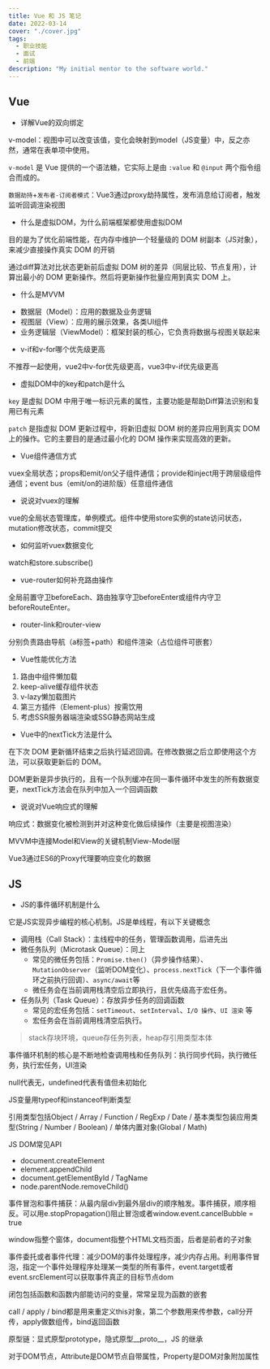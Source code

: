 ```yaml
---
title: Vue 和 JS 笔记
date: 2022-03-14
cover: "./cover.jpg"
tags: 
  - 职业技能
  - 面试
  - 前端
description: "My initial mentor to the software world."
---
```


## Vue

* 详解Vue的双向绑定

v-model：视图中可以改变该值，变化会映射到model（JS变量）中，反之亦然，通常在表单项中使用。

`v-model` 是 Vue 提供的一个语法糖，它实际上是由 `:value` 和 `@input` 两个指令组合而成的。

`数据劫持`+`发布者-订阅者模式`：Vue3通过proxy劫持属性，发布消息给订阅者，触发监听回调渲染视图



* 什么是虚拟DOM，为什么前端框架都使用虚拟DOM

目的是为了优化前端性能，在内存中维护一个轻量级的 DOM 树副本（JS对象），来减少直接操作真实 DOM 的开销

通过diff算法对比状态更新前后虚拟 DOM 树的差异（同层比较、节点复用），计算出最小的 DOM 更新操作。然后将更新操作批量应用到真实 DOM 上。



* 什么是MVVM

- 数据层（Model）：应用的数据及业务逻辑
- 视图层（View）：应用的展示效果，各类UI组件
- 业务逻辑层（ViewModel）：框架封装的核心，它负责将数据与视图关联起来



* v-if和v-for哪个优先级更高

不推荐一起使用，vue2中v-for优先级更高，vue3中v-if优先级更高



* 虚拟DOM中的key和patch是什么

`key` 是虚拟 DOM 中用于唯一标识元素的属性，主要功能是帮助Diff算法识别和复用已有元素

`patch` 是指虚拟 DOM 更新过程中，将新旧虚拟 DOM 树的差异应用到真实 DOM 上的操作。它的主要目的是通过最小化的 DOM 操作来实现高效的更新。



* Vue组件通信方式

vuex全局状态；props和emit/on父子组件通信；provide和inject用于跨层级组件通信；event bus（emit/on的进阶版）任意组件通信



* 说说对vuex的理解

vue的全局状态管理库，单例模式。组件中使用store实例的state访问状态，mutation修改状态，commit提交



* 如何监听vuex数据变化

watch和store.subscribe()



* vue-router如何补充路由操作

全局前置守卫beforeEach、路由独享守卫beforeEnter或组件内守卫beforeRouteEnter。



* router-link和router-view

分别负责路由导航（a标签+path）和组件渲染（占位组件可嵌套）



* Vue性能优化方法

1. 路由中组件懒加载
2. keep-alive缓存组件状态
3. v-lazy懒加载图片
4. 第三方插件（Element-plus）按需饮用
5. 考虑SSR服务器端渲染或SSG静态网站生成



* Vue中的nextTick方法是什么

在下次 DOM 更新循环结束之后执行延迟回调。在修改数据之后立即使用这个方法，可以获取更新后的 DOM。

DOM更新是异步执行的，且有一个队列缓冲在同一事件循环中发生的所有数据变更，nextTick方法会在队列中加入一个回调函数


* 说说对Vue响应式的理解

响应式：数据变化被检测到并对这种变化做后续操作（主要是视图渲染）

MVVM中连接Model和View的关键机制View-Model层

Vue3通过ES6的Proxy代理要响应变化的数据

## JS


* JS的事件循环机制是什么

它是JS实现异步编程的核心机制。JS是单线程，有以下关键概念

* 调用栈（Call Stack）：主线程中的任务，管理函数调用，后进先出
* 微任务队列（Microtask Queue）：同上
  * 常见的微任务包括：`Promise.then()`（异步操作结果）、`MutationObserver`（监听DOM变化）、`process.nextTick`（下一个事件循环之前执行回调）、`async/await`等
  * 微任务会在当前调用栈清空后立即执行，且优先级高于宏任务。
* 任务队列（Task Queue）：存放异步任务的回调函数
  * 常见的宏任务包括：`setTimeout`、`setInterval`、`I/O 操作`、`UI 渲染` 等
  * 宏任务会在当前调用栈清空后执行。

> stack存块环境，queue存任务列表，heap存引用类型本体

事件循环机制的核心是不断地检查调用栈和任务队列：执行同步代码，执行微任务，执行宏任务，UI渲染

null代表无，undefined代表有值但未初始化

JS变量用typeof和instanceof判断类型
       
引用类型包括Object / Array / Function / RegExp / Date / 基本类型包装应用类型(String / Number / Boolean) / 单体内置对象(Global / Math)

JS DOM常见API

- document.createElement
- element.appendChild
- document.getElementById / TagName
- node.parentNode.removeChild()

事件冒泡和事件捕获：从最内层div到最外层div的顺序触发。事件捕获，顺序相反。可以用e.stopPropagation()阻止冒泡或者window.event.cancelBubble = true

window指整个窗体，document指整个HTML文档页面，后者是前者的子对象
       
事件委托或者事件代理：减少DOM的事件处理程序，减少内存占用。利用事件冒泡，指定一个事件处理程序处理某一类型的所有事件，event.target或者event.srcElement可以获取事件真正的目标节点dom

闭包包括函数和函数内部能访问的变量，常常呈现为函数的嵌套

call / apply / bind都是用来重定义this对象，第二个参数用来传参数，call分开传，apply做数组传，bind返回函数

原型链：显式原型prototype，隐式原型__proto\_\_，JS 的继承
       
对于DOM节点，Attribute是DOM节点自带属性，Property是DOM对象附加属性